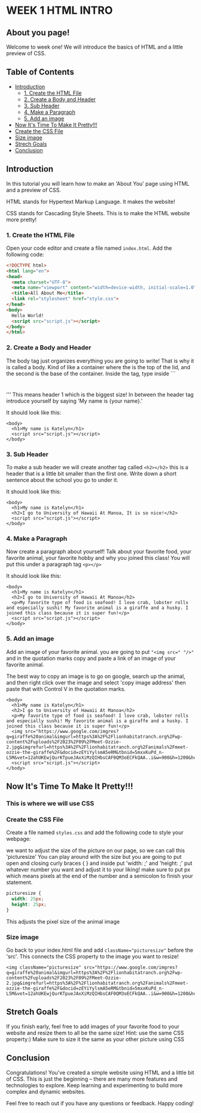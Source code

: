 # WEEK 1 HTML INTRO

## About you page!

Welcome to week one! We will introduce the basics of HTML and a little preview of CSS.

## Table of Contents

- [Introduction](#introduction)
  - [1. Create the HTML File](#1-create-the-html-file)
  - [2. Create a Body and Header](#2-create-a-body-and-header)
  - [3. Sub Header](#3-sub-header)
  - [4. Make a Paragraph](#4-make-a-paragraph)
  - [5. Add an image](#5-add-an-image)
- [Now It's Time To Make It Pretty!!!](#now-its-time-to-make-it-pretty)
- [Create the CSS File](#create-the-css-file)
- [Size image](#size-image)
- [Strech Goals](#stretch-goals)
- [Conclusion](#conclusion)

## Introduction

In this tutorial you will learn how to make an 'About You' page using HTML and a preview of CSS.

HTML stands for Hypertext Markup Language. It makes the website!

CSS stands for Cascading Style Sheets. This is to make the HTML website more pretty!

### 1. Create the HTML File

Open your code editor and create a file named `index.html`. Add the following code:

```html
<!DOCTYPE html>
<html lang="en">
<head>
  <meta charset="UTF-8">
  <meta name="viewport" content="width=device-width, initial-scale=1.0">
  <title>All About Me</title>
  <link rel="stylesheet" href="style.css">
</head>
<body>
  Hello World!
  <script src="script.js"></script>
</body>
</html>
```

### 2. Create a Body and Header
The body tag just organizes everything you are going to write! That is why it is called a body. Kind of like a container where the <body> is the top of the lid, and the second </body> is the base of the container. 
Inside the <body></body> tag, type inside ```<h1></h1>''' This means header 1 which is the biggest size! 
In between the header tag introduce yourself by saying 'My name is {your name}.' 

It should look like this:
```
<body>
  <h1>My name is Katelyn</h1>
  <script src="script.js"></script>
</body>
```

### 3. Sub Header
To make a sub header we will create another tag called ```<h2></h2>``` this is a header that is a little bit smaller than the first one. 
Write down a short sentence about the school you go to under it.

It should look like this:

```
<body>
  <h1>My name is Katelyn</h1>
  <h2>I go to University of Hawaii At Manoa, It is so nice!</h2>
  <script src="script.js"></script>
</body>
```

### 4. Make a Paragraph

Now create a paragraph about yourself! Talk about your favorite food, your favorite animal, your favorite hobby and why you joined this class!
You will put this under a paragraph tag ```<p></p>```

It should look like this:

```
<body>
  <h1>My name is Katelyn</h1>
  <h2>I go to University of Hawaii At Manoa</h2>
  <p>My favorite type of food is seafood! I love crab, lobster rolls and especially sushi! My favorite animal is a giraffe and a husky. I joined this class because it is super fun!</p>
  <script src="script.js"></script>
</body>
```

### 5. Add an image

Add an image of your favorite animal. you are going to put ```"<img src=" "/>"``` and in the quotation marks copy and paste a link of an image of your favorite animal. 

The best way to copy an image is to go on google, search up the animal, and then right click over the image and select 'copy image address' then paste that with Control V in the quotation marks.

```
<body>
  <h1>My name is Katelyn</h1>
  <h2>I go to University of Hawaii At Manoa</h2>
  <p>My favorite type of food is seafood! I love crab, lobster rolls and especially sushi! My favorite animal is a giraffe and a husky. I joined this class because it is super fun!</p>
  <img src="https://www.google.com/imgres?q=giraffe%20animal&imgurl=https%3A%2F%2Flionhabitatranch.org%2Fwp-content%2Fuploads%2F2023%2F09%2FMeet-Ozzie-2.jpg&imgrefurl=https%3A%2F%2Flionhabitatranch.org%2Fanimals%2Fmeet-ozzie-the-giraffe%2F&docid=zEYiYylsmA5eRM&tbnid=5mxxKuPd_n-L5M&vet=12ahUKEwjQurKTpueJAxXiMzQIHbsCAF0QM3oECFkQAA..i&w=900&h=1200&hcb=2&ved=2ahUKEwjQurKTpueJAxXiMzQIHbsCAF0QM3oECFkQAA"/>
  <script src="script.js"></script>
</body>
```

## Now It's Time To Make It Pretty!!!
### This is where we will use CSS
### Create the CSS File

Create a file named `styles.css` and add the following code to style your webpage:


we want to adjust the size of the picture on our page, so we can call this 'picturesize'
You can play around with the size but you are going to put open and closing curly braces { } and inside put 'width: ;' and 'height: ;' put whatever number you want and adjust it to your liking! make sure to put px which means pixels at the end of the number and a semicolon to finish your statement.

```css
picturesize {
  width: 25px;
  height: 25px;
}
```
This adjusts the pixel size of the animal image

### Size image
Go back to your index.html file and add ```className="picturesize"``` before the 'src'. This connects the CSS property to the image you want to resize!

```
<img className="picturesize" src="https://www.google.com/imgres?q=giraffe%20animal&imgurl=https%3A%2F%2Flionhabitatranch.org%2Fwp-content%2Fuploads%2F2023%2F09%2FMeet-Ozzie-2.jpg&imgrefurl=https%3A%2F%2Flionhabitatranch.org%2Fanimals%2Fmeet-ozzie-the-giraffe%2F&docid=zEYiYylsmA5eRM&tbnid=5mxxKuPd_n-L5M&vet=12ahUKEwjQurKTpueJAxXiMzQIHbsCAF0QM3oECFkQAA..i&w=900&h=1200&hcb=2&ved=2ahUKEwjQurKTpueJAxXiMzQIHbsCAF0QM3oECFkQAA"/>
```



## Stretch Goals
If you finish early, feel free to add images of your favorite food to your website and resize them to all be the same size!
Hint: use the same CSS property:)
Make sure to size it the same as your other picture using CSS

## Conclusion

Congratulations! You've created a simple website using HTML and a little bit of CSS. This is just the beginning – there are many more features and technologies to explore. Keep learning and experimenting to build more complex and dynamic websites.

Feel free to reach out if you have any questions or feedback. Happy coding!
